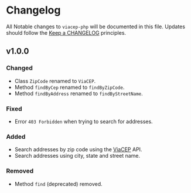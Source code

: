# Changelog
All Notable changes to `viacep-php` will be documented in this file.
Updates should follow the [Keep a CHANGELOG](http://keepachangelog.com/) principles.

## v1.0.0

### Changed
- Class `ZipCode` renamed to `ViaCEP`.
- Method `findByCep` renamed to `findByZipCode`.
- Method `findByAddress` renamed to `findByStreetName`.

### Fixed
- Error `403 Forbidden` when trying to search for addresses.

### Added
- Search addresses by zip code using the [ViaCEP](https://viacep.com.br) API.
- Search addresses using city, state and street name.

### Removed
- Method `find` (deprecated) removed.